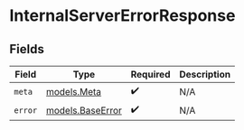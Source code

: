 # InternalServerErrorResponse


## Fields

| Field                                      | Type                                       | Required                                   | Description                                |
| ------------------------------------------ | ------------------------------------------ | ------------------------------------------ | ------------------------------------------ |
| `meta`                                     | [models.Meta](../models/meta.md)           | :heavy_check_mark:                         | N/A                                        |
| `error`                                    | [models.BaseError](../models/baseerror.md) | :heavy_check_mark:                         | N/A                                        |